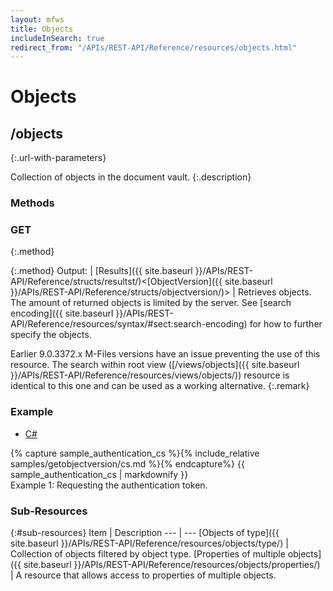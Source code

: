 ```yaml
---
layout: mfws
title: Objects
includeInSearch: true
redirect_from: "/APIs/REST-API/Reference/resources/objects.html"
---
```


# Objects

## /objects
{:.url-with-parameters}

Collection of objects in the document vault.
{:.description}

### Methods

### GET
{:.method}

{:.method}
Output: | [Results]({{ site.baseurl }}/APIs/REST-API/Reference/structs/resultst/)<[ObjectVersion]({{ site.baseurl }}/APIs/REST-API/Reference/structs/objectversion/)>
| Retrieves objects. The amount of returned objects is limited by the server. See [search encoding]({{ site.baseurl }}/APIs/REST-API/Reference/resources/syntax/#sect:search-encoding) for how to further specify the objects. 

Earlier 9.0.3372.x M-Files versions have an issue preventing the use of this resource.  The search within root view ([/views/objects]({{ site.baseurl }}/APIs/REST-API/Reference/resources/views/objects/)) resource is identical to this one and can be used as a working alternative.
{:.remark}

### Example

<div class="sample" id="example-1">
	<div class="sample-code">
		<ul>
			<li><a href="#example-1-code-cs">C#</a></li>
		</ul>
		<div id="example-1-code-cs">
			{% capture sample_authentication_cs %}{% include_relative samples/getobjectversion/cs.md %}{% endcapture%}
			{{ sample_authentication_cs | markdownify }}
		</div>
	</div>
	<div class="caption">
		<span class="caption-label">Example 1:</span>
		Requesting the authentication token.
	</div>
</div>

### Sub-Resources

{:#sub-resources}
Item | Description
--- | ---
[Objects of type]({{ site.baseurl }}/APIs/REST-API/Reference/resources/objects/type/) | Collection of objects filtered by object type. 
[Properties of multiple objects]({{ site.baseurl }}/APIs/REST-API/Reference/resources/objects/properties/) | A resource that allows access to properties of multiple objects. 